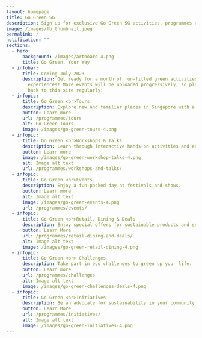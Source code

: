```yaml
---
layout: homepage
title: Go Green SG
description: Sign up for exclusive Go Green SG activities, programmes and experiences!
image: /images/fb_thumbnail.jpeg
permalink: /
notification: ""
sections:
  - hero:
      background: /images/artboard-4.png
      title: Go Green, Your Way
  - infobar:
      title: Coming July 2023
      description: Get ready for a month of fun-filled green activities and
        experiences! More events will be uploaded progressively, so please check
        back to this site regularly!
  - infopic:
      title: Go Green <br>Tours
      description: Explore new and familiar places in Singapore with a green lens.
      button: Learn more
      url: /programmes/tours
      alt: Go Green Tours
      image: /images/go-green-tours-4.png
  - infopic:
      title: Go Green <br>Workshops & Talks
      description: Learn through interactive hands-on activities and enriching talks.
      button: Learn more
      image: /images/go-green-workshop-talks-4.png
      alt: Image alt text
      url: /programmes/workshops-and-talks/
  - infopic:
      title: Go Green <br>Events
      description: Enjoy a fun-packed day at festivals and shows.
      button: Learn more
      alt: Image alt text
      image: /images/go-green-events-4.png
      url: /programmes/events/
  - infopic:
      title: Go Green <br>Retail, Dining & Deals
      description: Enjoy special offers for sustainable products and services.
      button: Learn More
      url: /programmes/retail-dining-and-deals/
      alt: Image alt text
      image: /images/go-green-retail-dining-4.png
  - infopic:
      title: Go Green <br> Challenges
      description: Take part in eco challenges to green up your life.
      button: Learn more
      url: /programmes/challenges
      alt: Image alt text
      image: /images/go-green-challenges-deals-4.png
  - infopic:
      title: Go Green <br>Initiatives
      description: Be an advocate for sustainability in your community.
      button: Learn More
      url: /programmes/initiatives/
      alt: Image alt text
      image: /images/go-green-initiatives-4.png
---
```


